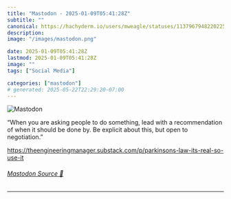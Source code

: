 ```yaml
---
title: "Mastodon - 2025-01-09T05:41:28Z"
subtitle: ""
canonical: https://hachyderm.io/users/mweagle/statuses/113796794822022554
description:
image: "/images/mastodon.png"

date: 2025-01-09T05:41:28Z
lastmod: 2025-01-09T05:41:28Z
image: ""
tags: ["Social Media"]

categories: ["mastodon"]
# generated: 2025-05-22T22:29:20-07:00
---
```

![Mastodon](/images/mastodon.png)

<p>“When you are asking people to do something, lead with a recommendation of when it should be done by. Be explicit about this, but open to negotiation.”</p><p><a href="https://theengineeringmanager.substack.com/p/parkinsons-law-its-real-so-use-it" target="_blank" rel="nofollow noopener noreferrer" translate="no"><span class="invisible">https://</span><span class="ellipsis">theengineeringmanager.substack</span><span class="invisible">.com/p/parkinsons-law-its-real-so-use-it</span></a></p>


###### [Mastodon Source 🐘](https://hachyderm.io/@mweagle/113796794822022554)

___
